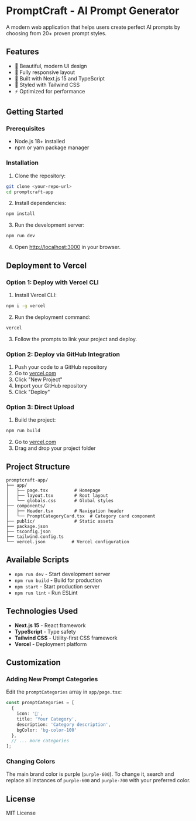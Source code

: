 # PromptCraft - AI Prompt Generator

A modern web application that helps users create perfect AI prompts by choosing from 20+ proven prompt styles.

## Features

- 🎨 Beautiful, modern UI design
- 📱 Fully responsive layout
- 🚀 Built with Next.js 15 and TypeScript
- 💨 Styled with Tailwind CSS
- ⚡ Optimized for performance

## Getting Started

### Prerequisites

- Node.js 18+ installed
- npm or yarn package manager

### Installation

1. Clone the repository:
```bash
git clone <your-repo-url>
cd promptcraft-app
```

2. Install dependencies:
```bash
npm install
```

3. Run the development server:
```bash
npm run dev
```

4. Open [http://localhost:3000](http://localhost:3000) in your browser.

## Deployment to Vercel

### Option 1: Deploy with Vercel CLI

1. Install Vercel CLI:
```bash
npm i -g vercel
```

2. Run the deployment command:
```bash
vercel
```

3. Follow the prompts to link your project and deploy.

### Option 2: Deploy via GitHub Integration

1. Push your code to a GitHub repository
2. Go to [vercel.com](https://vercel.com)
3. Click "New Project"
4. Import your GitHub repository
5. Click "Deploy"

### Option 3: Direct Upload

1. Build the project:
```bash
npm run build
```

2. Go to [vercel.com](https://vercel.com)
3. Drag and drop your project folder

## Project Structure

```
promptcraft-app/
├── app/
│   ├── page.tsx          # Homepage
│   ├── layout.tsx        # Root layout
│   └── globals.css       # Global styles
├── components/
│   ├── Header.tsx        # Navigation header
│   └── PromptCategoryCard.tsx  # Category card component
├── public/               # Static assets
├── package.json
├── tsconfig.json
├── tailwind.config.ts
└── vercel.json          # Vercel configuration
```

## Available Scripts

- `npm run dev` - Start development server
- `npm run build` - Build for production
- `npm start` - Start production server
- `npm run lint` - Run ESLint

## Technologies Used

- **Next.js 15** - React framework
- **TypeScript** - Type safety
- **Tailwind CSS** - Utility-first CSS framework
- **Vercel** - Deployment platform

## Customization

### Adding New Prompt Categories

Edit the `promptCategories` array in `app/page.tsx`:

```typescript
const promptCategories = [
  {
    icon: '🎯',
    title: 'Your Category',
    description: 'Category description',
    bgColor: 'bg-color-100'
  },
  // ... more categories
];
```

### Changing Colors

The main brand color is purple (`purple-600`). To change it, search and replace all instances of `purple-600` and `purple-700` with your preferred color.

## License

MIT License